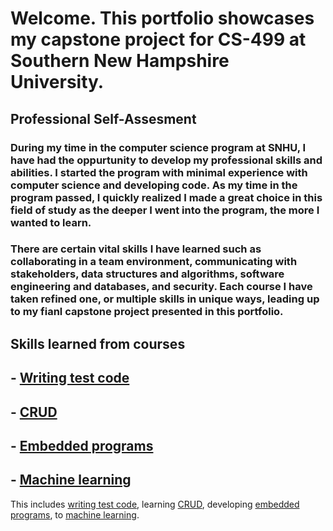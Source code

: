 # Welcome. This portfolio showcases my capstone project for CS-499 at Southern New Hampshire University.

## Professional Self-Assesment

### During my time in the computer science program at SNHU, I have had the oppurtunity to develop my professional skills and abilities. I started the program with minimal experience with computer science and developing code. As my time in the program passed, I quickly realized I made a great choice in this field of study as the deeper I went into the program, the more I wanted to learn. 

### There are certain vital skills I have learned such as collaborating in a team environment, communicating with stakeholders, data structures and algorithms, software engineering and databases, and security. Each course I have taken refined one, or multiple skills in unique ways, leading up to my fianl capstone project presented in this portfolio.

## Skills learned from courses
## - [Writing test code](https://github.com/BRCooperrider/CS-320)
## - [CRUD](https://github.com/BRCooperrider/CS-340)
## - [Embedded programs](https://github.com/BRCooperrider/CS-350)
## - [Machine learning](https://github.com/BRCooperrider/CS-370)

This includes [writing test code](https://github.com/BRCooperrider/CS-320), learning [CRUD](https://github.com/BRCooperrider/CS-340), developing [embedded programs](https://github.com/BRCooperrider/CS-350), to [machine learning](https://github.com/BRCooperrider/CS-370).
